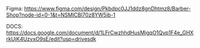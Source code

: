 Figma: https://www.figma.com/design/Pkbdpc0JJ1ddz8gnDhtmz8/Barber-Shop?node-id=0-1&t=NSMlCBl70z8YW5ib-1

DOCS: https://docs.google.com/document/d/1LFrCwzhhdHusMigqO1Qvp1F4e_GHXrkUjK4UzvxO9sE/edit?usp=drivesdk

